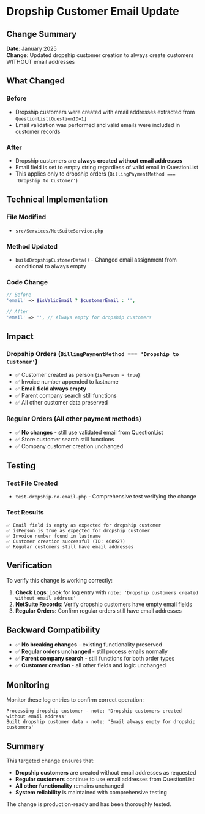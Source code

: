 # Dropship Customer Email Update

## Change Summary

**Date**: January 2025  
**Change**: Updated dropship customer creation to always create customers WITHOUT email addresses

## What Changed

### Before
- Dropship customers were created with email addresses extracted from `QuestionList[QuestionID=1]`
- Email validation was performed and valid emails were included in customer records

### After
- Dropship customers are **always created without email addresses**
- Email field is set to empty string regardless of valid email in QuestionList
- This applies only to dropship orders (`BillingPaymentMethod === 'Dropship to Customer'`)

## Technical Implementation

### File Modified
- `src/Services/NetSuiteService.php`

### Method Updated
- `buildDropshipCustomerData()` - Changed email assignment from conditional to always empty

### Code Change
```php
// Before
'email' => $isValidEmail ? $customerEmail : '',

// After  
'email' => '', // Always empty for dropship customers
```

## Impact

### Dropship Orders (`BillingPaymentMethod === 'Dropship to Customer'`)
- ✅ Customer created as person (`isPerson = true`)
- ✅ Invoice number appended to lastname
- ✅ **Email field always empty**
- ✅ Parent company search still functions
- ✅ All other customer data preserved

### Regular Orders (All other payment methods)
- ✅ **No changes** - still use validated email from QuestionList
- ✅ Store customer search still functions
- ✅ Company customer creation unchanged

## Testing

### Test File Created
- `test-dropship-no-email.php` - Comprehensive test verifying the change

### Test Results
```
✅ Email field is empty as expected for dropship customer
✅ isPerson is true as expected for dropship customer  
✅ Invoice number found in lastname
✅ Customer creation successful (ID: 468927)
✅ Regular customers still have email addresses
```

## Verification

To verify this change is working correctly:

1. **Check Logs**: Look for log entry with `note: 'Dropship customers created without email address'`
2. **NetSuite Records**: Verify dropship customers have empty email fields
3. **Regular Orders**: Confirm regular orders still have email addresses

## Backward Compatibility

- ✅ **No breaking changes** - existing functionality preserved
- ✅ **Regular orders unchanged** - still process emails normally
- ✅ **Parent company search** - still functions for both order types
- ✅ **Customer creation** - all other fields and logic unchanged

## Monitoring

Monitor these log entries to confirm correct operation:

```
Processing dropship customer - note: 'Dropship customers created without email address'
Built dropship customer data - note: 'Email always empty for dropship customers'
```

## Summary

This targeted change ensures that:
- **Dropship customers** are created without email addresses as requested
- **Regular customers** continue to use email addresses from QuestionList
- **All other functionality** remains unchanged
- **System reliability** is maintained with comprehensive testing

The change is production-ready and has been thoroughly tested.